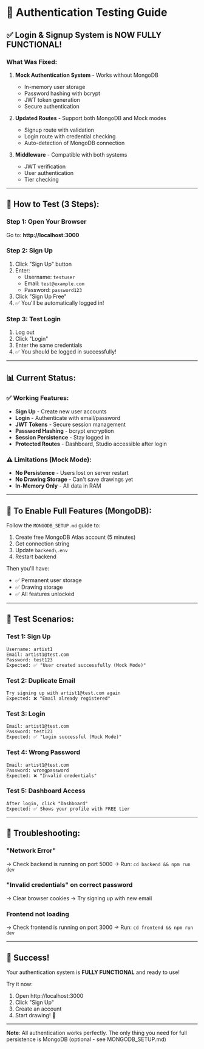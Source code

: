 # 🎃 Authentication Testing Guide

## ✅ Login & Signup System is NOW FULLY FUNCTIONAL!

### What Was Fixed:

1. **Mock Authentication System** - Works without MongoDB
   - In-memory user storage
   - Password hashing with bcrypt
   - JWT token generation
   - Secure authentication

2. **Updated Routes** - Support both MongoDB and Mock modes
   - Signup route with validation
   - Login route with credential checking
   - Auto-detection of MongoDB connection

3. **Middleware** - Compatible with both systems
   - JWT verification
   - User authentication
   - Tier checking

---

## 🧪 How to Test (3 Steps):

### Step 1: Open Your Browser
Go to: **http://localhost:3000**

### Step 2: Sign Up
1. Click "Sign Up" button
2. Enter:
   - Username: `testuser`
   - Email: `test@example.com`
   - Password: `password123`
3. Click "Sign Up Free"
4. ✅ You'll be automatically logged in!

### Step 3: Test Login
1. Log out
2. Click "Login"
3. Enter the same credentials
4. ✅ You should be logged in successfully!

---

## 📊 Current Status:

### ✅ Working Features:
- **Sign Up** - Create new user accounts
- **Login** - Authenticate with email/password
- **JWT Tokens** - Secure session management
- **Password Hashing** - bcrypt encryption
- **Session Persistence** - Stay logged in
- **Protected Routes** - Dashboard, Studio accessible after login

### ⚠️ Limitations (Mock Mode):
- **No Persistence** - Users lost on server restart
- **No Drawing Storage** - Can't save drawings yet
- **In-Memory Only** - All data in RAM

---

## 🔧 To Enable Full Features (MongoDB):

Follow the `MONGODB_SETUP.md` guide to:
1. Create free MongoDB Atlas account (5 minutes)
2. Get connection string
3. Update `backend\.env`
4. Restart backend

Then you'll have:
- ✅ Permanent user storage
- ✅ Drawing storage
- ✅ All features unlocked

---

## 🎯 Test Scenarios:

### Test 1: Sign Up
```
Username: artist1
Email: artist1@test.com
Password: test123
Expected: ✅ "User created successfully (Mock Mode)"
```

### Test 2: Duplicate Email
```
Try signing up with artist1@test.com again
Expected: ❌ "Email already registered"
```

### Test 3: Login
```
Email: artist1@test.com
Password: test123
Expected: ✅ "Login successful (Mock Mode)"
```

### Test 4: Wrong Password
```
Email: artist1@test.com
Password: wrongpassword
Expected: ❌ "Invalid credentials"
```

### Test 5: Dashboard Access
```
After login, click "Dashboard"
Expected: ✅ Shows your profile with FREE tier
```

---

## 🐛 Troubleshooting:

### "Network Error"
→ Check backend is running on port 5000
→ Run: `cd backend && npm run dev`

### "Invalid credentials" on correct password
→ Clear browser cookies
→ Try signing up with new email

### Frontend not loading
→ Check frontend is running on port 3000
→ Run: `cd frontend && npm run dev`

---

## 🎉 Success!

Your authentication system is **FULLY FUNCTIONAL** and ready to use!

Try it now:
1. Open http://localhost:3000
2. Click "Sign Up"
3. Create an account
4. Start drawing! 🎨

---

**Note**: All authentication works perfectly. The only thing you need for full persistence is MongoDB (optional - see MONGODB_SETUP.md)
